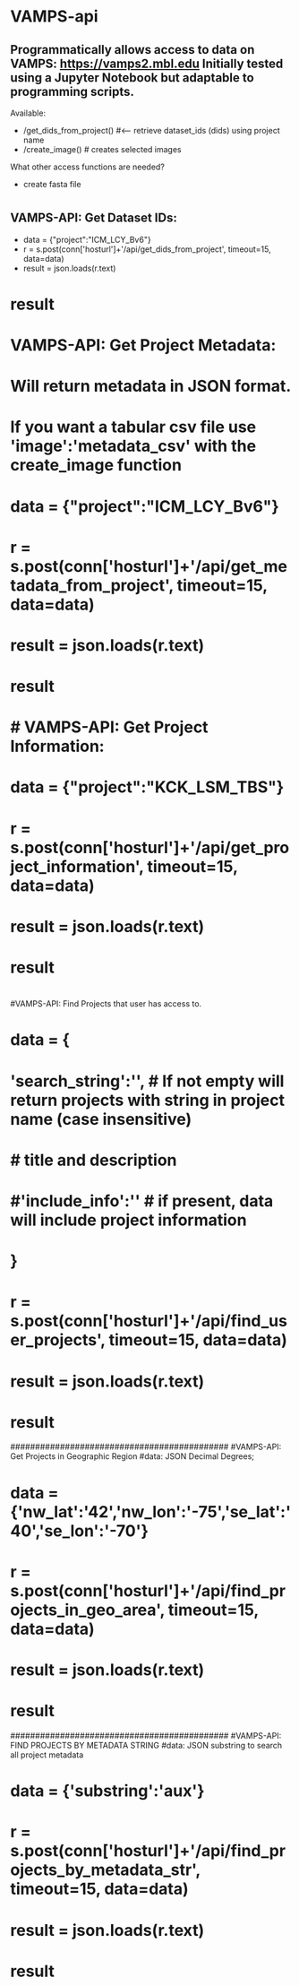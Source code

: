 VAMPS-api
=========
Programmatically allows access to data on VAMPS: https://vamps2.mbl.edu
Initially tested using a Jupyter Notebook but adaptable to programming scripts.
--------------

Available:
 * /get_dids_from_project()   #<-- retrieve dataset_ids (dids) using project name
 * /create_image()            # creates selected images
                
What other access functions are needed?
 * create fasta file
 

#
## VAMPS-API: Get Dataset IDs:
 * data = {"project":"ICM_LCY_Bv6"}
 * r = s.post(conn['hosturl']+'/api/get_dids_from_project', timeout=15, data=data)  
 * result = json.loads(r.text)
# result
# ############################################
# VAMPS-API: Get Project Metadata:
# Will return metadata in JSON format. 
# If you want a tabular csv file use 'image':'metadata_csv' with the create_image function
# data = {"project":"ICM_LCY_Bv6"} 
# r = s.post(conn['hosturl']+'/api/get_metadata_from_project', timeout=15, data=data)  
# result = json.loads(r.text)
# result
# ############################################
# # VAMPS-API: Get Project Information:
# data = {"project":"KCK_LSM_TBS"}
# r = s.post(conn['hosturl']+'/api/get_project_information', timeout=15, data=data)  
# result = json.loads(r.text)
# result
# ############################################
#VAMPS-API: Find Projects that user has access to.
# data = {
#    'search_string':'',  # If not empty will return projects with string in project name (case insensitive)
#                         # title and description
#     #'include_info':''   # if present, data will include project information
# }
# r = s.post(conn['hosturl']+'/api/find_user_projects', timeout=15, data=data) 
# result = json.loads(r.text)
# result
############################################
#VAMPS-API: Get Projects in Geographic Region
#data: JSON Decimal Degrees; 
# data = {'nw_lat':'42','nw_lon':'-75','se_lat':'40','se_lon':'-70'}
# r = s.post(conn['hosturl']+'/api/find_projects_in_geo_area', timeout=15, data=data)  
# result = json.loads(r.text)
# result
############################################
#VAMPS-API: FIND PROJECTS BY METADATA STRING
#data: JSON substring to search all project metadata 
# data = {'substring':'aux'}
# r = s.post(conn['hosturl']+'/api/find_projects_by_metadata_str', timeout=15, data=data)  
# result = json.loads(r.text)
# result